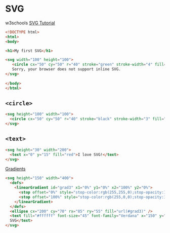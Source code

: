 # SVG

w3schools [SVG Tutorial](https://www.w3schools.com/graphics/svg_intro.asp)

```html
<!DOCTYPE html>
<html>
<body>

<h1>My first SVG</h1>

<svg width="100" height="100">
   <circle cx="50" cy="50" r="40" stroke="green" stroke-width="4" fill="yellow" />
   Sorry, your browser does not support inline SVG.
</svg>
 
</body>
</html>
```

## `<circle>`

```html
<svg height="100" width="100">
  <circle cx="50" cy="50" r="40" stroke="black" stroke-width="3" fill="red" />
</svg>
```

## `<text>`

```html
<svg height="30" width="200">
  <text x="0" y="15" fill="red">I love SVG!</text>
</svg>
```

[Gradients](https://www.w3schools.com/graphics/svg_grad_linear.asp)

```html
<svg height="150" width="400">
  <defs>
    <linearGradient id="grad3" x1="0%" y1="0%" x2="100%" y2="0%">
      <stop offset="0%" style="stop-color:rgb(255,255,0);stop-opacity:1" />
      <stop offset="100%" style="stop-color:rgb(255,0,0);stop-opacity:1" />
    </linearGradient>
  </defs>
  <ellipse cx="200" cy="70" rx="85" ry="55" fill="url(#grad3)" />
  <text fill="#ffffff" font-size="45" font-family="Verdana" x="150" y="86">
  SVG</text>
</svg>
```

